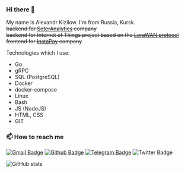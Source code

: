 ### Hi there 👋

My name is Alexandr Kizilow. I'm from Russia, Kursk.  
<s>backend for [SoterAnalytics](https://soteranalytics.com/) company</s>  
<s>backend for Internet of Things project based on the [LoraWAN protocol](https://lora-alliance.org/)</s>  
<s>frontend for [InstaPay](https://www.getinstapay.com/) company</s>

Technologies which I use:
- Go
- gRPC
- SQL (PostgreSQL)
- Docker
- docker-compose
- Linux
- Bash
- JS (NodeJS)
- HTML, CSS
- GIT

### 📫 How to reach me
[![Gmail Badge](https://img.shields.io/badge/-alexandr.kizilow@gmail.com-c14438?style=flat&logo=Gmail&logoColor=white&link=mailto:cherkalexander@gmail.com)](mailto:alexandr.kizilow@gmail.com) 
[![Github Badge](https://img.shields.io/badge/-elephmoon-grey?style=flat&logo=github&logoColor=white&link=https://github.com/elephmoon/)](https://github.com/elephmoon/) 
[![Telegram Badge](https://img.shields.io/badge/-elephmoon-grey?style=flat&logo=telegram&logoColor=white&link=https://t.me/Elephmoon)](https://t.me/Elephmoon) 
![Twitter Badge](https://img.shields.io/twitter/follow/elephmoon?style=plastic)  


![GitHub stats](https://github-readme-stats.vercel.app/api?username=elephmoon&show_icons=true)  
